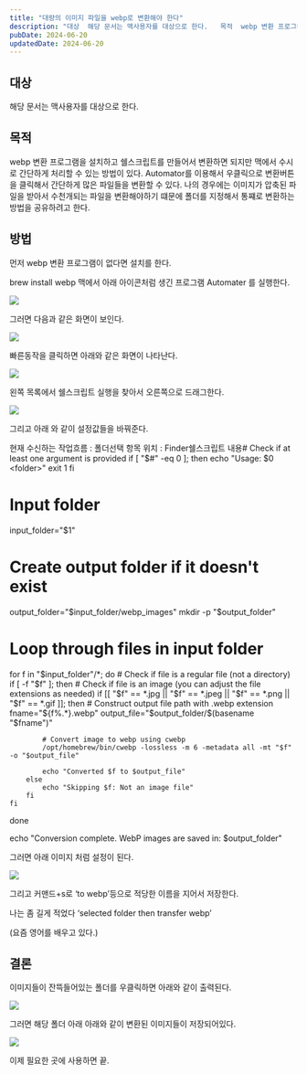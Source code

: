 ```yaml
---
title: "대량의 이미지 파일을 webp로 변환해야 한다"
description: "대상  해당 문서는 맥사용자를 대상으로 한다.   목적  webp 변환 프로그램을 설치하고 쉘스크립트를 만들어서 변환하면 되지만 맥에서 수시로 간단하게 처리할 수 있는 방법이 있다. Automator를 이용해서 우클릭으로 변환버튼을 클릭해서 간단하게 많은 파일들을 변환할 수 있다. 나의..."
pubDate: 2024-06-20
updatedDate: 2024-06-20
---
```


## 대상

해당 문서는 맥사용자를 대상으로 한다.

## 목적

webp 변환 프로그램을 설치하고 쉘스크립트를 만들어서 변환하면 되지만 맥에서 수시로 간단하게 처리할 수 있는 방법이 있다. Automator를 이용해서 우클릭으로 변환버튼을 클릭해서 간단하게 많은 파일들을 변환할 수 있다. 나의 경우에는 이미지가 압축된 파일을 받아서 수천개되는 파일을 변환해야하기 떄문에 폴더를 지정해서 통쨰로 변환하는 방법을 공유하려고 한다.

## 방법

먼저 webp 변환 프로그램이 없다면 설치를 한다.

brew install webp
맥에서 아래 아이콘처럼 생긴 프로그램 Automater 를 실행한다.

![](/content/images/2024/06/DraggedImage-10.png)

그러면 다음과 같은 화면이 보인다.

![](/content/images/2024/06/-----------2024-06-20-------10.57.00.webp)

빠른동작을 클릭하면 아래와 같은 화면이 나타난다.

![](/content/images/2024/06/-----------2024-06-20-------10.59.23.webp)

왼쪽 목록에서 쉘스크립트 실행을 찾아서 오른쪽으로 드래그한다.

![](/content/images/2024/06/-----------2024-06-20-------11.01.16.webp)

그리고 아래 와 같이 설정값들을 바꿔준다.

현재 수신하는 작업흐름 : 폴더선택 항목 위치 : Finder쉘스크립트 내용# Check if at least one argument is provided
if [ "$#" -eq 0 ]; then
    echo "Usage: $0 &lt;folder&gt;"
    exit 1
fi

# Input folder
input_folder="$1"

# Create output folder if it doesn't exist
output_folder="$input_folder/webp_images"
mkdir -p "$output_folder"

# Loop through files in input folder
for f in "$input_folder"/*; do
    # Check if file is a regular file (not a directory)
    if [ -f "$f" ]; then
        # Check if file is an image (you can adjust the file extensions as needed)
        if [[ "$f" == *.jpg || "$f" == *.jpeg || "$f" == *.png || "$f" == *.gif ]]; then
            # Construct output file path with .webp extension
            fname="${f%.*}.webp"
            output_file="$output_folder/$(basename "$fname")"
            
            # Convert image to webp using cwebp
            /opt/homebrew/bin/cwebp -lossless -m 6 -metadata all -mt "$f" -o "$output_file"
            
            echo "Converted $f to $output_file"
        else
            echo "Skipping $f: Not an image file"
        fi
    fi
done

echo "Conversion complete. WebP images are saved in: $output_folder"

그러면 아래 이미지 처럼 설정이 된다.

![](/content/images/2024/06/-----------2024-06-20-------11.05.27.webp)

그리고 커맨드+s로 ‘to webp’등으로 적당한 이름을 지어서 저장한다.

나는 좀 길게 적었다 ‘selected folder then transfer webp’

(요즘 영어를 배우고 있다.)

## 결론

이미지들이 잔뜩들어있는 폴더를 우클릭하면 아래와 같이 출력된다.

![](/content/images/2024/06/DraggedImage-1-2.png)

그러면 해당 폴더 아래 아래와 같이 변환된 이미지들이 저장되어있다.

![](/content/images/2024/06/-----------2024-06-20-------11.10.50.webp)

이제 필요한 곳에 사용하면 끝.